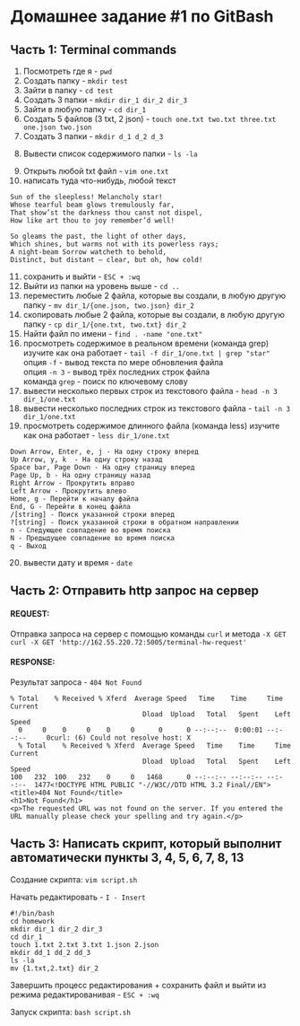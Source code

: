 # Домашнее задание #1 по GitBash
## Часть 1: Terminal commands
1) Посмотреть где я - `pwd`
2) Создать папку - `mkdir test`
3) Зайти в папку - `cd test`
4) Создать 3 папки - `mkdir dir_1 dir_2 dir_3`
5) Зайти в любую папку - `cd dir_1`
6) Создать 5 файлов (3 txt, 2 json) - `touch one.txt two.txt three.txt one.json two.json`
7) Создать 3 папки - `mkdir d_1 d_2 d_3`
8. Вывести список содержимого папки - `ls -la`
9) Открыть любой txt файл - `vim one.txt `
10) написать туда что-нибудь, любой текст
```
Sun of the sleepless! Melancholy star!
Whose tearful beam glows tremulously far,
That show’st the darkness thou canst not dispel,
How like art thou to joy remember’d well!

So gleams the past, the light of other days,
Which shines, but warms not with its powerless rays;
A night-beam Sorrow watcheth to behold,
Distinct, but distant — clear, but oh, how cold!
```
11) сохранить и выйти - `ESC + :wq`
12) Выйти из папки на уровень выше - `cd ..`
13) переместить любые 2 файла, которые вы создали, в любую другую папку - `mv dir_1/{one.json, two.json} dir_2`
14) скопировать любые 2 файла, которые вы создали, в любую другую папку - `cp dir_1/{one.txt, two.txt} dir_2`
15) Найти файл по имени - `find . -name "one.txt"`
16) просмотреть содержимое в реальном времени (команда grep) изучите как она работает - `tail -f dir_1/one.txt | grep "star"`  
опция `-f` - вывод текста по мере обновления файла  
опция `-n 3` - вывод трёх последних строк файла  
команда `grep` - поиск по ключевому слову
17) вывести несколько первых строк из текстового файла - `head -n 3 dir_1/one.txt`
18) вывести несколько последних строк из текстового файла - `tail -n 3 dir_1/one.txt`
19) просмотреть содержимое длинного файла (команда less) изучите как она работает - `less dir_1/one.txt`
```
Down Arrow, Enter, e, j	- На одну строку вперед
Up Arrow, y, k	- На одну строку назад
Space bar, Page Down - На одну страницу вперед
Page Up, b - На одну страницу назад
Right Arrow - Прокрутить вправо
Left Arrow - Прокрутить влево
Home, g - Перейти к началу файла
End, G - Перейти в конец файла
/[string] - Поиск указанной строки вперед
?[string] - Поиск указанной строки в обратном направлении
n - Следующее совпадение во время поиска
N - Предыдущее совпадение во время поиска
q - Выход
```
20) вывести дату и время - `date`
## Часть 2: Отправить http запрос на сервер
#### REQUEST: 
Отправка запроса на сервер с помощью команды `curl` и метода `-X GET`  
`curl -X GET 'http://162.55.220.72:5005/terminal-hw-request'`
#### RESPONSE: 
 Результат запроса - `404 Not Found`
```
% Total    % Received % Xferd  Average Speed   Time    Time     Time  Current
                                 Dload  Upload   Total   Spent    Left  Speed
  0     0    0     0    0     0      0      0 --:--:--  0:00:01 --:--:--     0curl: (6) Could not resolve host: X
  % Total    % Received % Xferd  Average Speed   Time    Time     Time  Current
                                 Dload  Upload   Total   Spent    Left  Speed
100   232  100   232    0     0   1468      0 --:--:-- --:--:-- --:--:--  1477<!DOCTYPE HTML PUBLIC "-//W3C//DTD HTML 3.2 Final//EN">
<title>404 Not Found</title>
<h1>Not Found</h1>
<p>The requested URL was not found on the server. If you entered the URL manually please check your spelling and try again.</p>
```
## Часть 3: Написать скрипт, который выполнит автоматически пункты 3, 4, 5, 6, 7, 8, 13
Создание скрипта: `vim script.sh`

Начать редактировать - `I - Insert`

```
#!/bin/bash
cd homework
mkdir dir_1 dir_2 dir_3
cd dir_1
touch 1.txt 2.txt 3.txt 1.json 2.json
mkdir dd_1 dd_2 dd_3
ls -la
mv {1.txt,2.txt} dir_2
```
Завершить процесс редактирования + сохранить файл и выйти из режима редактированивая - `ESC + :wq`

Запуск скрипта: `bash script.sh`
